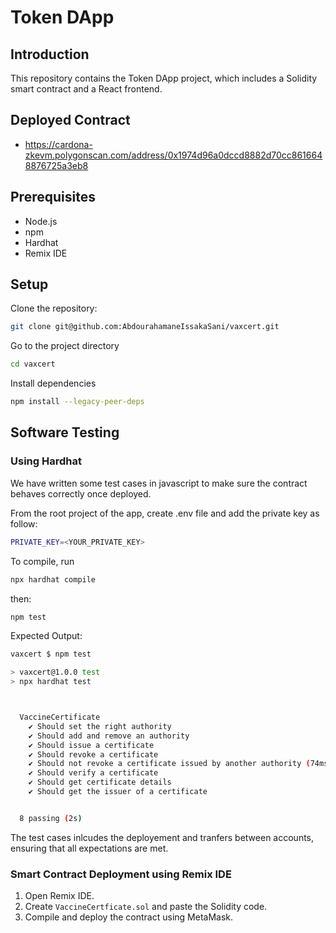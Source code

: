 
# Token DApp

## Introduction

This repository contains the Token DApp project, which includes a Solidity smart contract and a React frontend.

## Deployed Contract

- <https://cardona-zkevm.polygonscan.com/address/0x1974d96a0dccd8882d70cc8616648876725a3eb8>

## Prerequisites

- Node.js
- npm
- Hardhat
- Remix IDE

## Setup

Clone the repository:

```sh
git clone git@github.com:AbdourahamaneIssakaSani/vaxcert.git
```

Go to the project directory

```sh
cd vaxcert
```

Install dependencies

```sh
npm install --legacy-peer-deps
```

## Software Testing

### Using Hardhat

We have written some test cases in javascript to make sure the contract behaves correctly once deployed.

From the root project of the app, create .env file and add the private key as follow:

```sh
PRIVATE_KEY=<YOUR_PRIVATE_KEY>
```

To compile, run

```sh
npx hardhat compile
```

then:

```sh
npm test
```

Expected Output:

```sh
vaxcert $ npm test

> vaxcert@1.0.0 test
> npx hardhat test



  VaccineCertificate
    ✔ Should set the right authority
    ✔ Should add and remove an authority
    ✔ Should issue a certificate
    ✔ Should revoke a certificate
    ✔ Should not revoke a certificate issued by another authority (74ms)
    ✔ Should verify a certificate
    ✔ Should get certificate details
    ✔ Should get the issuer of a certificate


  8 passing (2s)
```

The test cases inlcudes the deployement and tranfers between accounts, ensuring that all expectations are met.

### Smart Contract Deployment using Remix IDE

1. Open Remix IDE.
2. Create `VaccineCertficate.sol` and paste the Solidity code.
3. Compile and deploy the contract using MetaMask.
